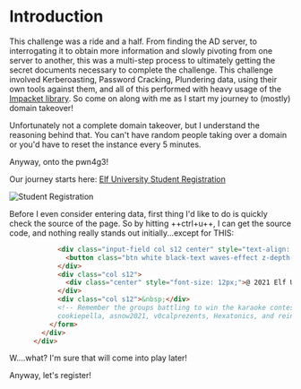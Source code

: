# Introduction

This challenge was a ride and a half. From finding the AD server, to interrogating it to obtain more information and slowly pivoting from one server to another, this was a multi-step process to ultimately getting the secret documents necessary to complete the challenge. This challenge involved Kerberoasting, Password Cracking, Plundering data, using their own tools against them, and all of this performed with heavy usage of the [Impacket library](https://github.com/SecureAuthCorp/impacket). So come on along with me as I start my journey to (mostly) domain takeover! 

Unfortunately not a complete domain takeover, but I understand the reasoning behind that. You can't have random people taking over a domain or you'd have to reset the instance every 5 minutes.

Anyway, onto the pwn4g3!

Our journey starts here: [Elf University Student Registration](https://register.elfu.org/register)

![Student Registration](/img/obj8-1/img1.png)


Before I even consider entering data, first thing I'd like to do is quickly check the source of the page. So by hitting ++ctrl+u++, I can get the source code, and nothing really stands out initially...except for THIS:

```html hl_lines="8-9"
            <div class="input-field col s12 center" style="text-align: center;">
              <button class="btn white black-text waves-effect z-depth-1 y-depth-1 center" type="submit" value="submit">Submit</button>
            </div>
            <div class="col s12">
              <div class="center" style="font-size: 12px;">@ 2021 Elf University - All Rights Reserved</div>
            </div>
            <div class="col s12">&nbsp;</div>
            <!-- Remember the groups battling to win the karaoke contest earleir this year? I think they were rocks4socks,
            cookiepella, asnow2021, v0calprezents, Hexatonics, and reindeers4fears. Wow, good times! -->
          </form>
        </div>
      </div>
```

W....what? I'm sure that will come into play later!

Anyway, let's register!
